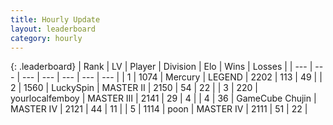 ```yaml
---
title: Hourly Update
layout: leaderboard
category: hourly
---
```


{: .leaderboard}
| Rank | LV | Player | Division | Elo | Wins | Losses |
| --- | --- | --- | --- | --- | --- | --- |
| <span data-change="0">1</span> | 1074 | <span title="ID: 692745">Mercury</span> | LEGEND | <span data-change="0">2202</span> | <span data-change="0">113</span> | <span data-change="0">49</span> |
| <span data-change="0">2</span> | 1560 | <span title="ID: 498412">LuckySpin</span> | MASTER II | <span data-change="0">2150</span> | <span data-change="0">54</span> | <span data-change="0">22</span> |
| <span data-change="0">3</span> | 220 | <span title="ID: 719486">yourlocalfemboy</span> | MASTER III | <span data-change="0">2141</span> | <span data-change="0">29</span> | <span data-change="0">4</span> |
| <span data-change="0">4</span> | 36 | <span title="ID: 754306">GameCube Chujin</span> | MASTER IV | <span data-change="6">2121</span> | <span data-change="1">44</span> | <span data-change="0">11</span> |
| <span data-change="0">5</span> | 1114 | <span title="ID: 540690">poon</span> | MASTER IV | <span data-change="0">2111</span> | <span data-change="0">51</span> | <span data-change="0">22</span> |